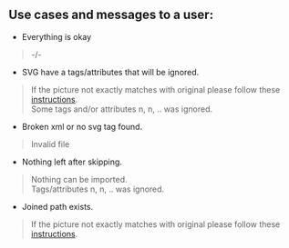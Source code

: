 Use cases and messages to a user:
---
* Everything is okay

> -/-

* SVG have a tags/attributes that will be ignored.

> If the picture not exactly matches with original please follow these  [instructions](https://github.com/fontello/fontello/wiki/How-to-use-custom-images#importing-svg-images).<br/>
> Some tags and/or attributes n, n, .. was ignored.

* Broken xml or no svg tag found.

> Invalid file

* Nothing left after skipping.

> Nothing can be imported. <br/>
> Tags/attributes n, n, .. was ignored.

* Joined path exists.

> If the picture not exactly matches with original please follow these  [instructions](https://github.com/fontello/fontello/wiki/How-to-use-custom-images#importing-svg-images).<br/>

